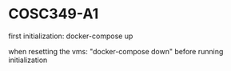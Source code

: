 # COSC349-A1
first initialization:
docker-compose up 

when resetting the vms:
"docker-compose down" before running initialization